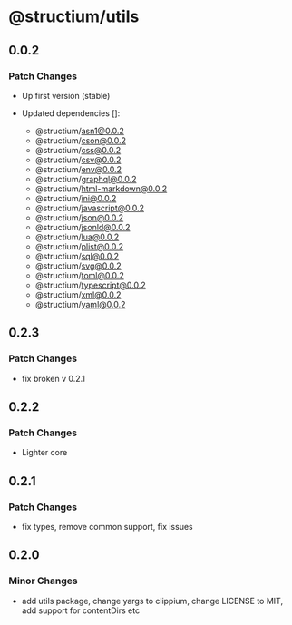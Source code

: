 # @structium/utils

## 0.0.2

### Patch Changes

- Up first version (stable)

- Updated dependencies []:
  - @structium/asn1@0.0.2
  - @structium/cson@0.0.2
  - @structium/css@0.0.2
  - @structium/csv@0.0.2
  - @structium/env@0.0.2
  - @structium/graphql@0.0.2
  - @structium/html-markdown@0.0.2
  - @structium/ini@0.0.2
  - @structium/javascript@0.0.2
  - @structium/json@0.0.2
  - @structium/jsonld@0.0.2
  - @structium/lua@0.0.2
  - @structium/plist@0.0.2
  - @structium/sql@0.0.2
  - @structium/svg@0.0.2
  - @structium/toml@0.0.2
  - @structium/typescript@0.0.2
  - @structium/xml@0.0.2
  - @structium/yaml@0.0.2

## 0.2.3

### Patch Changes

- fix broken v 0.2.1

## 0.2.2

### Patch Changes

- Lighter core

## 0.2.1

### Patch Changes

- fix types, remove common support, fix issues

## 0.2.0

### Minor Changes

- add utils package, change yargs to clippium, change LICENSE to MIT, add support for contentDirs etc
